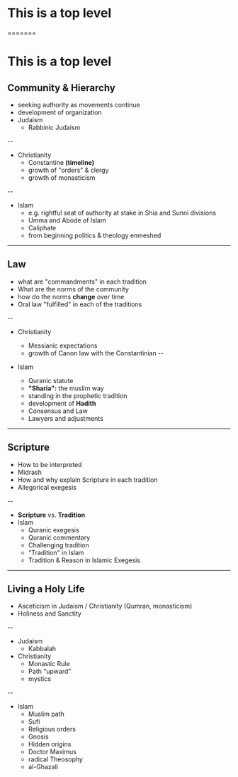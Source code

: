 # This is a top level 
=======
# This is a top level 
## Community & Hierarchy

-   seeking authority as movements continue
-   development of organization
-   Judaism
    -   Rabbinic Judaism

--

-   Christianity
    -   Constantine **(timeline)**
    -   growth of "orders" & clergy
    -   growth of monasticism

--

-   Islam
    -   e.g. rightful seat of authority at stake in Shia and Sunni divisions
    -   Umma and Abode of Islam
    -   Caliphate
    -   from beginning politics & theology enmeshed
---

## Law

-   what are "commandments" in each tradition
-   What are the norms of the community
-   how do the norms **change** over time
-   Oral law "fulfilled" in  each of the traditions

--

-   Christianity
    -   Messianic expectations
    -   growth of Canon law with the Constantinian
--

-   Islam
    -   Quranic statute
    -   **"Sharia":** the muslim way
    -   standing in the prophetic tradition
    -   development of **Hadith**
    -   Consensus and Law
    -   Lawyers and adjustments
---


## Scripture

- How to be interpreted
- Midrash
- How and why explain Scripture in each tradition
- Allegorical exegesis

--

-   **Scripture** vs. **Tradition**
-   Islam
    -   Quranic exegesis
    -   Quranic commentary
    -   Challenging tradition
    -   "Tradition" in Islam
    -   Tradition & Reason in Islamic Exegesis

---


## Living a Holy Life

- Asceticism in Judaism / Christianity (Qumran, monasticism)
- Holiness and Sanctity

--

- Judaism
    - Kabbalah
- Christianity
    - Monastic Rule
    - Path "upward"
    - mystics

--

- Islam
    - Muslim path
    - Sufi
    - Religious orders
    - Gnosis
    - Hidden origins
    - Doctor Maximus
    - radical Theosophy
    - al-Ghazali
